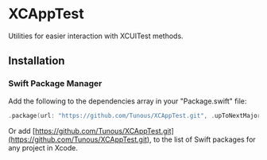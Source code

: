 # XCAppTest

Utilities for easier interaction with XCUITest methods.

## Installation

### Swift Package Manager

Add the following to the dependencies array in your "Package.swift" file:

```swift
.package(url: "https://github.com/Tunous/XCAppTest.git", .upToNextMajor(from: "1.0.0"))
```

Or add [https://github.com/Tunous/XCAppTest.git](https://github.com/Tunous/XCAppTest.git), to the list of Swift packages for any project in Xcode.
